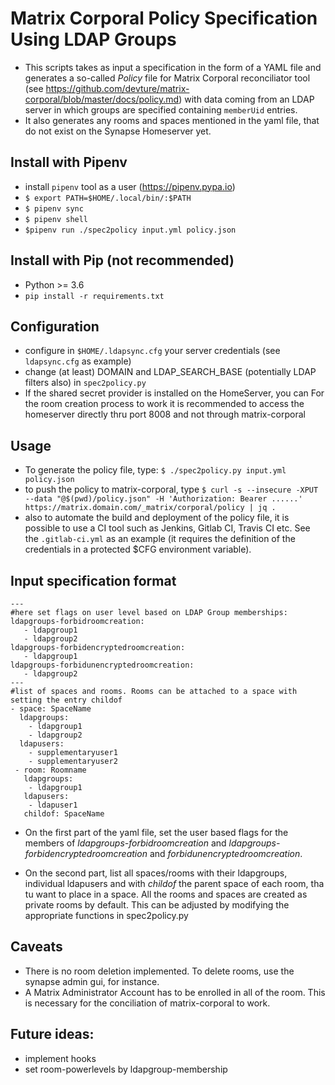 # Matrix Corporal Policy Specification Using LDAP Groups
 
* This scripts takes as input a specification in the form of a YAML file  and generates a so-called *Policy* file for Matrix Corporal reconciliator tool (see https://github.com/devture/matrix-corporal/blob/master/docs/policy.md) with data coming from an LDAP server in which groups are specified containing `memberUid` entries.
* It also generates any rooms and spaces mentioned in the yaml file, that do not exist on the Synapse Homeserver yet.


## Install with Pipenv

* install `pipenv` tool as a user (https://pipenv.pypa.io)
* `$ export PATH=$HOME/.local/bin/:$PATH`
* `$ pipenv sync`
* `$ pipenv shell`
* `$pipenv run ./spec2policy input.yml policy.json`

## Install with Pip (not recommended)

* Python >= 3.6
* `pip install -r requirements.txt`


## Configuration
   * configure in `$HOME/.ldapsync.cfg` your server credentials (see `ldapsync.cfg` as example)
   * change (at least) DOMAIN and LDAP_SEARCH_BASE (potentially LDAP filters also) in `spec2policy.py`
   * If the shared secret provider is installed on the HomeServer, you can
     For the room creation process to work it is recommended to access the homeserver directly thru port 8008 and not through matrix-corporal
## Usage
*  To generate the policy file, type: `$ ./spec2policy.py input.yml policy.json`
*  to push the policy to matrix-corporal, type `$ curl -s --insecure -XPUT --data "@$(pwd)/policy.json" -H 'Authorization: Bearer ......' https://matrix.domain.com/_matrix/corporal/policy | jq .`
* also to automate the build and deployment of the policy file, it is possible to use a CI tool such as Jenkins, Gitlab CI, Travis CI etc. See the `.gitlab-ci.yml` as an example (it requires the definition of the credentials in a protected $CFG environment variable).

## Input specification format

~~~
---
#here set flags on user level based on LDAP Group memberships:
ldapgroups-forbidroomcreation:
   - ldapgroup1
   - ldapgroup2
ldapgroups-forbidencryptedroomcreation:
   - ldapgroup1
ldapgroups-forbidunencryptedroomcreation:
   - ldapgroup2
---
#list of spaces and rooms. Rooms can be attached to a space with setting the entry childof
- space: SpaceName
  ldapgroups:
    - ldapgroup1
    - ldapgroup2
  ldapusers:
    - supplementaryuser1
    - supplementaryuser2
 - room: Roomname
   ldapgroups:
    - ldapgroup1
   ldapusers:
    - ldapuser1
   childof: SpaceName 
~~~

* On the first part of the yaml file, set the user based flags for the members of *ldapgroups-forbidroomcreation* and *ldapgroups-forbidencryptedroomcreation* and *forbidunencryptedroomcreation*.

* On the second part, list all spaces/rooms with their ldapgroups, individual ldapusers and with *childof* the parent space of each room, tha tu want to place in a space. 
All the rooms and spaces are created as private rooms by default. This can be adjusted by modifying the appropriate functions in spec2policy.py 


## Caveats

* There is no room deletion implemented. To delete rooms, use the synapse admin gui, for instance.
* A Matrix Administrator Account has to be enrolled in all of the room. This is necessary for the conciliation of matrix-corporal to work.

## Future ideas:
* implement hooks
* set room-powerlevels by ldapgroup-membership

